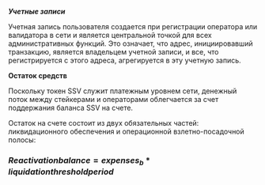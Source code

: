***Учетные записи***

Учетная запись пользователя создается при регистрации оператора или валидатора в сети и является центральной точкой для всех административных функций. 
Это означает, что адрес, инициировавший транзакцию, является владельцем учетной записи, и все, что регистрируется с этого адреса, 
агрегируется в эту учетную запись.

**Остаток средств**

Поскольку токен SSV служит платежным уровнем сети, денежный поток между стейкерами и операторами облегчается за счет поддержания баланса SSV на счете.

Остаток на счете состоит из двух обязательных частей: ликвидационного обеспечения и операционной взлетно-посадочной полосы:

 ### $Reactivation balance = expenses_{b} * liquidation threshold period$
 
